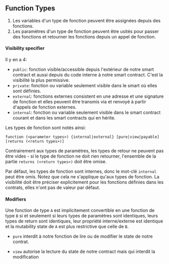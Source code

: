 ## Function Types

1. Les variables d'un type de fonction peuvent être assignées depuis des fonctions.
2. Les paramètres d'un type de fonction peuvent être usités pour passer des fonctions et retourner les fonctions depuis un appel de fonction.

#### Visibility specifier

Il y en a 4:

- `public`: fonction visible/accessible depuis l'extérieur de notre smart contract et aussi depuis du code interne à notre smart contract. C'est la visibilité la plus permissive.
- `private`: fonction ou variable seulement visible dans le smart où elles sont définies.
- `external`: fonctions externes consistent en une adresse et une signature de fonction et elles peuvent
  être transmis via et renvoyé à partir d'appels de fonction externes.
- `internal`: fonction ou variable seulement visible dans le smart contract courant et dans les smart contracts qui en hérite.

Les types de fonction sont notés ainsi:

    function (<parameter types>) {internal|external} [pure|view|payable] [returns (<return types>)]

Contrairement aux types de paramètres, les types de retour ne peuvent pas être vides - si le type de fonction ne doit rien retourner, l'ensemble de la partie `returns (<return types>)` doit être omise.

Par défaut, les types de fonction sont internes, donc le mot-clé `internal` peut être omis. Notez que cela ne s'applique qu'aux types de fonction.
La visibilité doit être préciser explicitement pour les fonctions définies dans les contrats, elles
n'ont pas de valeur par défaut.

#### Modifiers

Une fonction de type `A` est implicitement convertible en une fonction de type `B` si et seulement si
leurs types de paramètres sont identiques, leurs types de return sont identiques,
leur propriété interne/externe est identique et la mutability state de `A`
est plus restrictive que celle de `B`.

- `pure` interdit à notre fonction de lire ou de modifier le state de notre contrat.

- `view` autorise la lecture du state de notre contract mais qui interdit la modification
